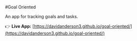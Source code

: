 #Goal Oriented

An app for tracking goals and tasks. 

👉 **Live App:** [https://davidanderson3.github.io/goal-oriented/](https://davidanderson3.github.io/goal-oriented/)


